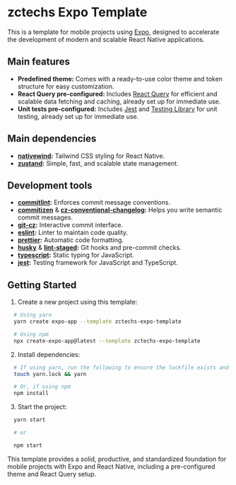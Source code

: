 # zctechs Expo Template

This is a template for mobile projects using [Expo](https://expo.dev), designed to accelerate the development of modern and scalable React Native applications.

## Main features

- **Predefined theme:** Comes with a ready-to-use color theme and token structure for easy customization.
- **React Query pre-configured:** Includes [React Query](https://tanstack.com/query/latest) for efficient and scalable data fetching and caching, already set up for immediate use.
- **Unit tests pre-configured:** Includes [Jest](https://jestjs.io/) and [Testing Library](https://testing-library.com/docs/react-native-testing-library/intro/) for unit testing, already set up for immediate use.

## Main dependencies

- **[nativewind](https://www.nativewind.dev/):** Tailwind CSS styling for React Native.
- **[zustand](https://zustand.docs.pmnd.rs/getting-started/introduction):** Simple, fast, and scalable state management.

## Development tools

- **[commitlint](https://github.com/conventional-changelog/commitlint):** Enforces commit message conventions.
- **[commitizen](https://github.com/commitizen/cz-cli)** & **[cz-conventional-changelog](https://github.com/commitizen/cz-conventional-changelog):** Helps you write semantic commit messages.
- **[git-cz](https://github.com/streamich/git-cz):** Interactive commit interface.
- **[eslint](https://github.com/eslint/eslint):** Linter to maintain code quality.
- **[prettier](https://github.com/prettier/prettier):** Automatic code formatting.
- **[husky](https://github.com/typicode/husky)** & **[lint-staged](https://github.com/okonet/lint-staged):** Git hooks and pre-commit checks.
- **[typescript](https://www.typescriptlang.org/):** Static typing for JavaScript.
- **[jest](https://jestjs.io/):** Testing framework for JavaScript and TypeScript.

## Getting Started

1. Create a new project using this template:

```bash
  # Using yarn
  yarn create expo-app --template zctechs-expo-template

  # Using npm
  npx create-expo-app@latest --template zctechs-expo-template
```

2. Install dependencies:

```bash
  # If using yarn, run the following to ensure the lockfile exists and install dependencies
  touch yarn.lock && yarn

  # Or, if using npm
  npm install
```

3. Start the project:

```bash
  yarn start

  # or

  npm start
```

This template provides a solid, productive, and standardized foundation for mobile projects with Expo and React Native, including a pre-configured theme and React Query setup.
